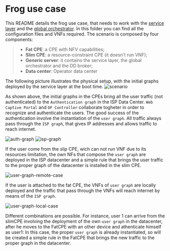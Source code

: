 Frog use case
===================

This README details the frog use case, that needs to work with the [service layer](https://github.com/netgroup-polito/frog4-service-layer) and the [global orchestrator](https://github.com/netgroup-polito/frog4-orchestrator). In this folder you can find all the configuration files and VNFs required.
The scenario is composed by four components:
> - **Fat CPE**:  a CPE with NFV capabilities;
> - **Slim CPE**:  a resource-constraint CPE (it doesn't run VNF);
> - **Generic server**: it contains the service layer, the global orchestrator and the DD broker;
> - **Data center**: Operator data center

The following picture illustrates the physical setup, with the initial graphs deployed by the service layer at the boot time.
![scenario](https://raw.githubusercontent.com/netgroup-polito/un-orchestrator/master/images/frog-setup-and-isp-graphs.PNG?raw=true)

As shown above, the initial graphs in the CPEs bring all the user traffic (not authenticated) to the `Authentication graph` in the ISP Data Center. `Web Captive Portal` and `OF Controller` collaborate togheter in order to recognize and authenticate the users. The good success of the authentication involve the instantiation of the `user graph`. All traffic always pass through the `ISP graph`, that gives IP addresses and allows traffic to reach internet.

![auth-graph](https://raw.githubusercontent.com/netgroup-polito/un-orchestrator/master/images/frog-auth-graph.PNG)
![isp-graph](https://raw.githubusercontent.com/netgroup-polito/un-orchestrator/master/images/frog-isp-graph.PNG)

If the user come from the slip CPE, wich can not run VNF due to its resources limitation, the own NFs that compose the `user graph` are deployed in the ISP datacenter and a simple rule that brings the user traffic to the proper graph of the datacenter is installed in the slim CPE.

![user-graph-remote-case](https://raw.githubusercontent.com/netgroup-polito/un-orchestrator/master/images/frog-user-graph-remote-case.PNG)

If the user is attached to the fat CPE, the VNFs of `user graph` are locally deployed and the traffic that pass through the VNFs will reach internet by means of the `ISP graph`.

![user-graph-local-case](https://raw.githubusercontent.com/netgroup-polito/un-orchestrator/master/images/frog-user-graph-local-case.PNG)

Different combinations are possible. For instance, user 1 can arrive from the slimCPE involving the deployment of the own `user graph` in the datacenter, after he moves to the FatCPE with an other device and athenticate himself as user1: In this case, the proper `user graph` is already instantiated, so will be created a simple rule in the FatCPE that brings the new traffic to the proper graph in the datacenter.
